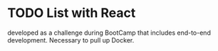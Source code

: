 # TODO List with React

developed as a challenge during BootCamp that includes end-to-end development. Necessary to pull up Docker.
